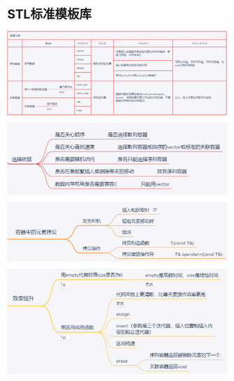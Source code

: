 # STL标准模板库

![](../../.gitbook/assets/image%20%285%29.png)

![](../../.gitbook/assets/image%20%2815%29.png)

![](../../.gitbook/assets/image%20%2814%29.png)

![](../../.gitbook/assets/image%20%2813%29.png)

